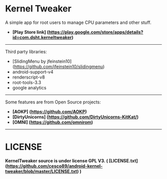 Kernel Tweaker
==============

A simple app for root users to manage CPU parameters and other stuff.

* **[Play Store link] (https://play.google.com/store/apps/details?id=com.dsht.kerneltweaker)**

---

Third party libraries:

* [SlidingMenu by jfeinstein10] (https://github.com/jfeinstein10/slidingmenu)
* android-support-v4
* renderscript-v8
* root-tools-3.3
* google analytics

---

Some features are from Open Source projects:

* **[AOKP] (https://github.com/AOKP)**
* **[DirtyUnicorns] (https://github.com/DirtyUnicorns-KitKat/)**
* **[OMNI] (https://github.com/omnirom)**

---



LICENSE
=======

**KernelTweaker source is under license GPL V3. ( [LICENSE.txt] (https://github.com/cesco89/android-kernel-tweaker/blob/master/LICENSE.txt) )**
